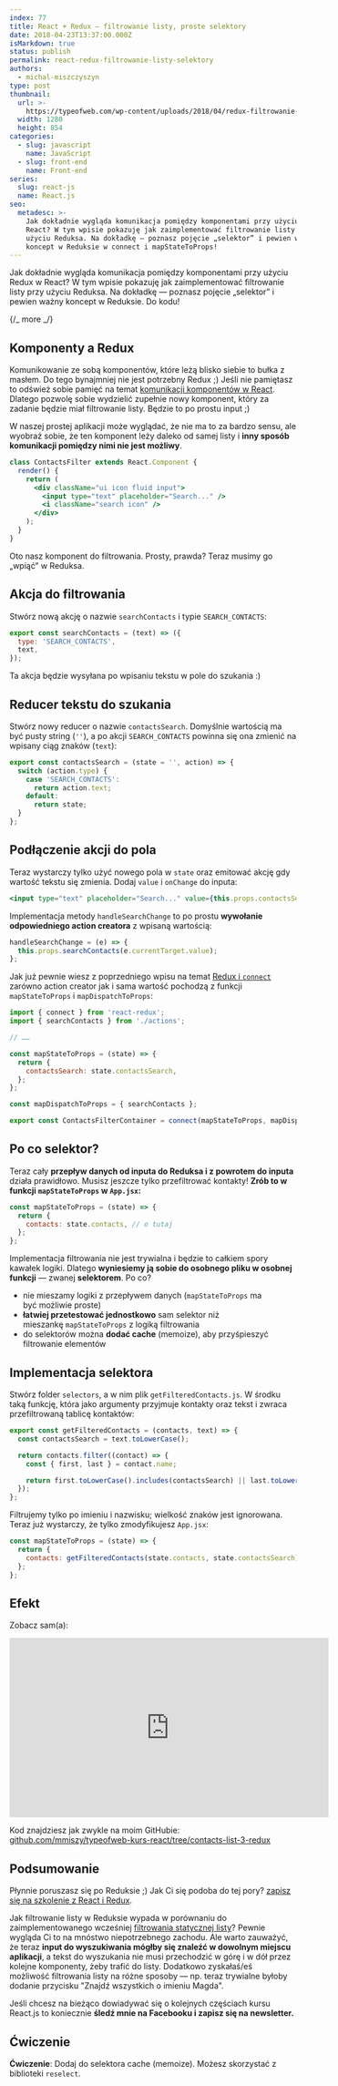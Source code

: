 ```yaml
---
index: 77
title: React + Redux — filtrowanie listy, proste selektory
date: 2018-04-23T13:37:00.000Z
isMarkdown: true
status: publish
permalink: react-redux-filtrowanie-listy-selektory
authors:
  - michal-miszczyszyn
type: post
thumbnail:
  url: >-
    https://typeofweb.com/wp-content/uploads/2018/04/redux-filtrowanie-listy-selektory2.jpeg
  width: 1280
  height: 854
categories:
  - slug: javascript
    name: JavaScript
  - slug: front-end
    name: Front-end
series:
  slug: react-js
  name: React.js
seo:
  metadesc: >-
    Jak dokładnie wygląda komunikacja pomiędzy komponentami przy użyciu Redux w
    React? W tym wpisie pokazuję jak zaimplementować filtrowanie listy przy
    użyciu Reduksa. Na dokładkę — poznasz pojęcie „selektor” i pewien ważny
    koncept w Reduksie w connect i mapStateToProps!
---
```


Jak dokładnie wygląda komunikacja pomiędzy komponentami przy użyciu Redux w React? W tym wpisie pokazuję jak zaimplementować filtrowanie listy przy użyciu Reduksa. Na dokładkę — poznasz pojęcie „selektor” i pewien ważny koncept w Reduksie. Do kodu!

{/_ more _/}

## Komponenty a Redux

Komunikowanie ze sobą komponentów, które leżą blisko siebie to bułka z masłem. Do tego bynajmniej nie jest potrzebny Redux ;) Jeśli nie pamiętasz to odśwież sobie pamięć na temat [komunikacji komponentów w React](https://typeofweb.com/komunikacja-pomiedzy-komponentami-w-react-js/). Dlatego pozwolę sobie wydzielić zupełnie nowy komponent, który za zadanie będzie miał filtrowanie listy. Będzie to po prostu input ;)

W naszej prostej aplikacji może wyglądać, że nie ma to za bardzo sensu, ale wyobraź sobie, że ten komponent leży daleko od samej listy i **inny sposób komunikacji pomiędzy nimi nie jest możliwy**.

```jsx
class ContactsFilter extends React.Component {
  render() {
    return (
      <div className="ui icon fluid input">
        <input type="text" placeholder="Search..." />
        <i className="search icon" />
      </div>
    );
  }
}
```

Oto nasz komponent do filtrowania. Prosty, prawda? Teraz musimy go „wpiąć” w Reduksa.

## Akcja do filtrowania

Stwórz nową akcję o nazwie `searchContacts` i typie `SEARCH_CONTACTS`:

```javascript
export const searchContacts = (text) => ({
  type: 'SEARCH_CONTACTS',
  text,
});
```

Ta akcja będzie wysyłana po wpisaniu tekstu w pole do szukania :)

## Reducer tekstu do szukania

Stwórz nowy reducer o nazwie `contactsSearch`. Domyślnie wartością ma być pusty string (`''`), a po akcji `SEARCH_CONTACTS` powinna się ona zmienić na wpisany ciąg znaków (`text`):

```javascript
export const contactsSearch = (state = '', action) => {
  switch (action.type) {
    case 'SEARCH_CONTACTS':
      return action.text;
    default:
      return state;
  }
};
```

## Podłączenie akcji do pola

Teraz wystarczy tylko użyć nowego pola w `state` oraz emitować akcję gdy wartość tekstu się zmienia. Dodaj `value` i `onChange` do inputa:

```jsx
<input type="text" placeholder="Search..." value={this.props.contactsSearch} onChange={this.handleSearchChange} />
```

Implementacja metody `handleSearchChange` to po prostu **wywołanie odpowiedniego action creatora** z wpisaną wartością:

```javascript
handleSearchChange = (e) => {
  this.props.searchContacts(e.currentTarget.value);
};
```

Jak już pewnie wiesz z poprzedniego wpisu na temat [Redux i `connect`](https://typeofweb.com/react-redux-kurs-wprowadzenie-i-podstawy/) zarówno action creator jak i sama wartość pochodzą z funkcji `mapStateToProps` i `mapDispatchToProps`:

```jsx
import { connect } from 'react-redux';
import { searchContacts } from './actions';

// ……

const mapStateToProps = (state) => {
  return {
    contactsSearch: state.contactsSearch,
  };
};

const mapDispatchToProps = { searchContacts };

export const ContactsFilterContainer = connect(mapStateToProps, mapDispatchToProps)(ContactsFilter);
```

## Po co selektor?

Teraz cały **przepływ danych od inputa do Reduksa i z powrotem do inputa** działa prawidłowo. Musisz jeszcze tylko przefiltrować kontakty! **Zrób to w funkcji `mapStateToProps` w `App.jsx`:**

```jsx
const mapStateToProps = (state) => {
  return {
    contacts: state.contacts, // o tutaj
  };
};
```

Implementacja filtrowania nie jest trywialna i będzie to całkiem spory kawałek logiki. Dlatego **wyniesiemy ją sobie do osobnego pliku w osobnej funkcji** — zwanej **selektorem**. Po co?

- nie mieszamy logiki z przepływem danych (`mapStateToProps` ma być możliwie proste)
- **łatwiej przetestować jednostkowo** sam selektor niż mieszankę `mapStateToProps` z logiką filtrowania
- do selektorów można **dodać cache** (memoize), aby przyśpieszyć filtrowanie elementów

## Implementacja selektora

Stwórz folder `selectors`, a w nim plik `getFilteredContacts.js`. W środku taką funkcję, która jako argumenty przyjmuje kontakty oraz tekst i zwraca przefiltrowaną tablicę kontaktów:

```jsx
export const getFilteredContacts = (contacts, text) => {
  const contactsSearch = text.toLowerCase();

  return contacts.filter((contact) => {
    const { first, last } = contact.name;

    return first.toLowerCase().includes(contactsSearch) || last.toLowerCase().includes(contactsSearch);
  });
};
```

Filtrujemy tylko po imieniu i nazwisku; wielkość znaków jest ignorowana. Teraz już wystarczy, że tylko zmodyfikujesz `App.jsx`:

```jsx
const mapStateToProps = (state) => {
  return {
    contacts: getFilteredContacts(state.contacts, state.contactsSearch),
  };
};
```

## Efekt

Zobacz sam(a):

<p style="text-align: center;"><iframe src="https://www.youtube.com/embed/ZA5QAJElskI?rel=0&amp;controls=0&amp;showinfo=0&amp;autoplay=1&amp;loop=1&amp;playlist=ZA5QAJElskI" width="560" height="315" frameborder="0" allowfullscreen="allowfullscreen"></iframe></p>

Kod znajdziesz jak zwykle na moim GitHubie: [github.com/mmiszy/typeofweb-kurs-react/tree/contacts-list-3-redux](https://github.com/mmiszy/typeofweb-kurs-react/tree/contacts-list-3-redux)

## Podsumowanie

Płynnie poruszasz się po Reduksie ;) Jak Ci się podoba do tej pory? <a href="https://szkolenia.typeofweb.com/" target="_blank">zapisz się na szkolenie z React i Redux</a>.

Jak filtrowanie listy w Reduksie wypada w porównaniu do zaimplementowanego wcześniej [filtrowania statycznej listy](https://typeofweb.com/react-js-w-przykladach-filtrowanie-statycznej-listy/)? Pewnie wygląda Ci to na mnóstwo niepotrzebnego zachodu. Ale warto zauważyć, że teraz **input do wyszukiwania mógłby się znaleźć w dowolnym miejscu aplikacji**, a tekst do wyszukania nie musi przechodzić w górę i w dół przez kolejne komponenty, żeby trafić do listy. Dodatkowo zyskałaś/eś możliwość filtrowania listy na różne sposoby — np. teraz trywialne byłoby dodanie przycisku "Znajdź wszystkich o imieniu Magda".

Jeśli chcesz na bieżąco dowiadywać się o kolejnych częściach kursu React.js to koniecznie <strong>śledź mnie na Facebooku i zapisz się na newsletter.</strong>
<NewsletterForm />
<FacebookPageWidget />

## Ćwiczenie

**Ćwiczenie**: Dodaj do selektora cache (memoize). Możesz skorzystać z biblioteki `reselect`.
